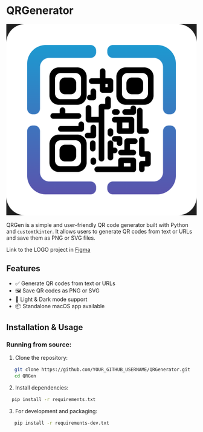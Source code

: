 # QRGenerator
![QRGenLOGO](images/QRGenLOGO_512x512.png)

QRGen is a simple and user-friendly QR code generator built with Python and `customtkinter`. It allows users to generate QR codes from text or URLs and save them as PNG or SVG files.

Link to the LOGO project in [Figma](<https://www.figma.com/design/zrqTCB8Azl7KMQuimlsk5k/QRGen-LOGO?node-id=1-2&t=mDstopdywqoV6JSB-1>)

## Features
- ✅ Generate QR codes from text or URLs
- 🖼️ Save QR codes as PNG or SVG
- 🌙 Light & Dark mode support
- 📦 Standalone macOS app available

## Installation & Usage
### Running from source:
1. Clone the repository:
```sh
   git clone https://github.com/YOUR_GITHUB_USERNAME/QRGenerator.git
   cd QRGen
```
2. Install dependencies:
```sh
  pip install -r requirements.txt
```
3. For development and packaging:
```sh
   pip install -r requirements-dev.txt
```
